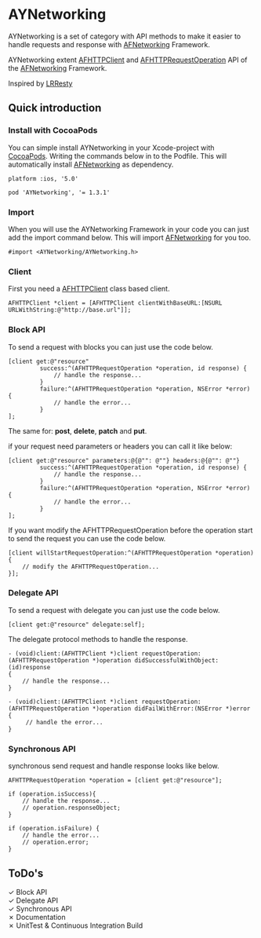 # AYNetworking #

AYNetworking is a set of category with API methods to make it easier to handle requests and response with [AFNetworking](https://github.com/AFNetworking/AFNetworking) Framework.

AYNetworking extent [AFHTTPClient](http://cocoadocs.org/docsets/AFNetworking/1.3.2/Classes/AFHTTPClient.html) and [AFHTTPRequestOperation](http://cocoadocs.org/docsets/AFNetworking/1.3.2/Classes/AFHTTPRequestOperation.html) API of the [AFNetworking](https://github.com/AFNetworking/AFNetworking) Framework.

Inspired by [LRResty](https://github.com/lukeredpath/LRResty)

## Quick introduction ##

### Install with CocoaPods ###

You can simple install AYNetworking in your Xcode-project with [CocoaPods](http://cocoapods.org). Writing the commands below in to the Podfile. This will automatically install [AFNetworking](https://github.com/AFNetworking/AFNetworking) as dependency.

    platform :ios, '5.0'
    
    pod 'AYNetworking', '= 1.3.1'

### Import ###

When you will use the AYNetworking Framework in your code you can just add the import command below. This will import [AFNetworking](https://github.com/AFNetworking/AFNetworking) for you too.

    #import <AYNetworking/AYNetworking.h>

### Client ###

First you need a [AFHTTPClient](http://cocoadocs.org/docsets/AFNetworking/1.3.2/Classes/AFHTTPClient.html) class based client.

    AFHTTPClient *client = [AFHTTPClient clientWithBaseURL:[NSURL URLWithString:@"http://base.url"]];

### Block API ###

To send a request with blocks you can just use the code below.

    [client get:@"resource"
             success:^(AFHTTPRequestOperation *operation, id response) {
                 // handle the response...
             }
             failure:^(AFHTTPRequestOperation *operation, NSError *error) {
                 // handle the error...
             }
    ];

The same for:
 **post**, **delete**, **patch** and **put**.

if your request need parameters or headers you can call it like below:

    [client get:@"resource" parameters:@{@"": @""} headers:@{@"": @""}
             success:^(AFHTTPRequestOperation *operation, id response) {
                 // handle the response...
             }
             failure:^(AFHTTPRequestOperation *operation, NSError *error) {
                 // handle the error...
             }
    ];

If you want modify the AFHTTPRequestOperation before the operation start to send the request you can use the code below.
	
    [client willStartRequestOperation:^(AFHTTPRequestOperation *operation) {
        // modify the AFHTTPRequestOperation...
    }];


### Delegate API ###

To send a request with delegate you can just use the code below.

    [client get:@"resource" delegate:self];

The delegate protocol methods to handle the response.

    - (void)client:(AFHTTPClient *)client requestOperation:(AFHTTPRequestOperation *)operation didSuccessfulWithObject:(id)response
    {
        // handle the response...
    }
    
    - (void)client:(AFHTTPClient *)client requestOperation:(AFHTTPRequestOperation *)operation didFailWithError:(NSError *)error
    {
         // handle the error...
    }

### Synchronous API ###

synchronous send request and handle response looks like below.

    AFHTTPRequestOperation *operation = [client get:@"resource"];
    
    if (operation.isSuccess){
        // handle the response...
        // operation.responseObject;
    }
    
    if (operation.isFailure) {
        // handle the error...
        // operation.error;
    }

## ToDo's ##

✓ Block API  
✓ Delegate API  
✓ Synchronous API  
✗ Documentation  
✗ UnitTest & Continuous Integration Build